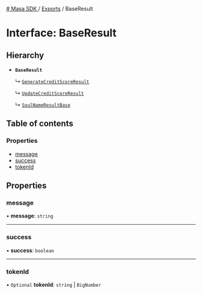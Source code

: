 [# Masa SDK
](../README.md) / [Exports](../modules.md) / BaseResult

# Interface: BaseResult

## Hierarchy

- **`BaseResult`**

  ↳ [`GenerateCreditScoreResult`](GenerateCreditScoreResult.md)

  ↳ [`UpdateCreditScoreResult`](UpdateCreditScoreResult.md)

  ↳ [`SoulNameResultBase`](SoulNameResultBase.md)

## Table of contents

### Properties

- [message](BaseResult.md#message)
- [success](BaseResult.md#success)
- [tokenId](BaseResult.md#tokenid)

## Properties

### message

• **message**: `string`

___

### success

• **success**: `boolean`

___

### tokenId

• `Optional` **tokenId**: `string` \| `BigNumber`
